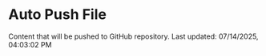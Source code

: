 # Auto Push File

Content that will be pushed to GitHub repository.
Last updated: 07/14/2025, 04:03:02 PM